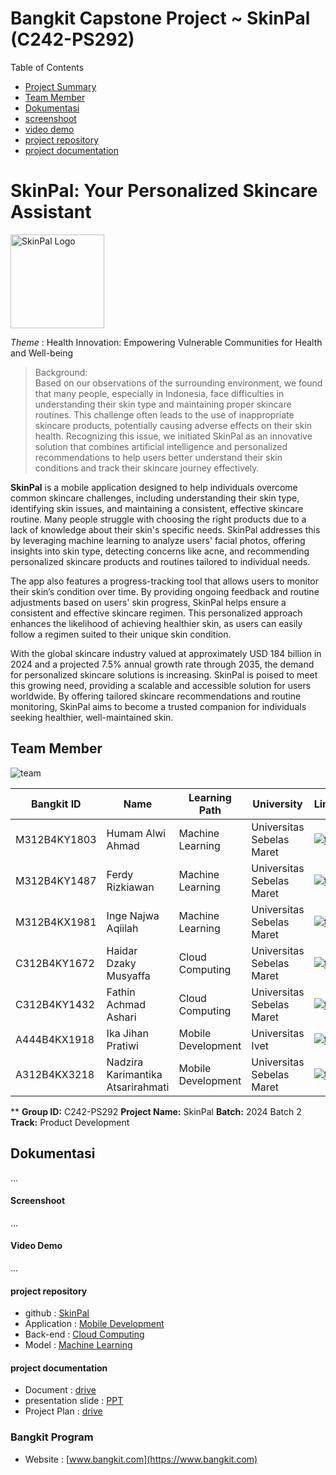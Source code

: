 # Bangkit Capstone Project ~ SkinPal (C242-PS292)


Table of Contents
- [Project Summary](#skinpal-your-personalized-skincare-assistant)
- [Team Member](#team-member)
- [Dokumentasi](#dokumentasi)
- [screenshoot](#screenshoot)
- [video demo](#video-demo)
- [project repository](#project-repository)
- [project documentation](#project-documentation)

# SkinPal: Your Personalized Skincare Assistant
<img src="https://ik.imagekit.io/humamalwi/SkinPal.png?updatedAt=1733293829616" alt="SkinPal Logo" width="150" height="150">


*Theme*             : Health Innovation: Empowering Vulnerable Communities for Health and Well-being


> Background:  
> Based on our observations of the surrounding environment, we found that many people, especially in Indonesia, face difficulties in understanding their skin type and maintaining proper skincare routines.  This challenge often leads to the use of inappropriate skincare products, potentially causing adverse effects on their skin health. Recognizing this issue, we initiated SkinPal as an innovative solution that combines artificial intelligence and personalized recommendations to help users better understand their skin conditions and track their skincare journey effectively.


**SkinPal** is a mobile application designed to help individuals overcome common skincare challenges, including understanding their skin type, identifying skin issues, and maintaining a consistent, effective skincare routine. Many people struggle with choosing the right products due to a lack of knowledge about their skin's specific needs. SkinPal addresses this by leveraging machine learning to analyze users' facial photos, offering insights into skin type, detecting concerns like acne, and recommending personalized skincare products and routines tailored to individual needs.

The app also features a progress-tracking tool that allows users to monitor their skin’s condition over time. By providing ongoing feedback and routine adjustments based on users' skin progress, SkinPal helps ensure a consistent and effective skincare regimen. This personalized approach enhances the likelihood of achieving healthier skin, as users can easily follow a regimen suited to their unique skin condition.

With the global skincare industry valued at approximately USD 184 billion in 2024 and a projected 7.5% annual growth rate through 2035, the demand for personalized skincare solutions is increasing. SkinPal is poised to meet this growing need, providing a scalable and accessible solution for users worldwide. By offering tailored skincare recommendations and routine monitoring, SkinPal aims to become a trusted companion for individuals seeking healthier, well-maintained skin.


## Team Member
![team](https://ik.imagekit.io/humamalwi/Introduction.png?updatedAt=1733978166859)

| Bangkit ID | Name | Learning Path | University |LinkedIn |
| ---      | ---       | ---       | ---       | ---       |
| M312B4KY1803 | Humam Alwi Ahmad | Machine Learning| Universitas Sebelas Maret | [![text](https://img.shields.io/badge/LinkedIn-0077B5?style=for-the-badge&logo=linkedin&logoColor=white)](https://www.linkedin.com/in/humam-alwi-ahmad-46a440311) |
| M312B4KY1487 | Ferdy Rizkiawan | Machine Learning|	Universitas Sebelas Maret  | [![text](https://img.shields.io/badge/LinkedIn-0077B5?style=for-the-badge&logo=linkedin&logoColor=white)](https://www.linkedin.com/in/ferdyrizkiawan) |
| M312B4KX1981 | Inge Najwa Aqiilah | Machine Learning| Universitas Sebelas Maret| [![text](https://img.shields.io/badge/LinkedIn-0077B5?style=for-the-badge&logo=linkedin&logoColor=white)](https://www.linkedin.com/in/inge-najwa-aqiilah-226667310) |
| C312B4KY1672 | Haidar Dzaky Musyaffa  | Cloud Computing| Universitas Sebelas Maret | [![text](https://img.shields.io/badge/LinkedIn-0077B5?style=for-the-badge&logo=linkedin&logoColor=white)](https://www.linkedin.com/in/haidar-dzaky-musyaffa-6aa688269) |
| C312B4KY1432 | Fathin Achmad Ashari| Cloud Computing | Universitas Sebelas Maret | [![text](https://img.shields.io/badge/LinkedIn-0077B5?style=for-the-badge&logo=linkedin&logoColor=white)](https://www.linkedin.com/in/fathin-achmad-ashari) |
| A444B4KX1918 | Ika Jihan Pratiwi | Mobile Development | 	Universitas Ivet  | [![text](https://img.shields.io/badge/LinkedIn-0077B5?style=for-the-badge&logo=linkedin&logoColor=white)](https://www.linkedin.com/in/ikajihanpratiwi) |
| A312B4KX3218 | Nadzira Karimantika Atsarirahmati |  Mobile Development | Universitas Sebelas Maret | [![text](https://img.shields.io/badge/LinkedIn-0077B5?style=for-the-badge&logo=linkedin&logoColor=white)](https://www.linkedin.com/in/nadzira-karimantika-atsarirahmati-211b62271) |


**
**Group ID:** C242-PS292
**Project Name:** SkinPal
**Batch:** 2024 Batch 2
**Track:** Product Development

## Dokumentasi
...
#### Screenshoot
...
#### Video Demo
...
#### project repository
- github : [SkinPal](https://github.com/SkinPal)
- Application : [Mobile Development](https://github.com/SkinPal/MD-App-Development)
- Back-end : [Cloud Computing](https://github.com/SkinPal/CC-API-Development)
- Model : [Machine Learning](https://github.com/SkinPal/ML-Model-Development)


#### project documentation
- Document : [drive](https://drive.google.com/drive/folders/0AMRPzMsWPYE-Uk9PVA)
- presentation slide : [PPT](https://drive.google.com/drive/folders/0AMRPzMsWPYE-Uk9PVA)
- Project Plan : [drive](https://drive.google.com/drive/folders/0AMRPzMsWPYE-Uk9PVA)

### Bangkit Program
- Website : [www.bangkit.com](https://www.bangkit.com)

